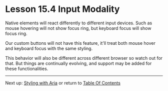 # Lesson 15.4 Input Modality

Native elements will react differently to different input devices. Such as mouse hovering will not show focus ring, but keyboard focus will show focus ring.

Our custom buttons will not have this feature, it'll treat both mouse hover and keyboard focus with the same styling.

This behavior will also be different across different browser so watch out for that. But things are continually evolving, and support may be added for these functionalities. 

- - -
Next up: [Styling with Aria](ND024_Part2_Lesson15_05.md) or return to [Table Of Contents](./ND024_TableOfContents.md)
